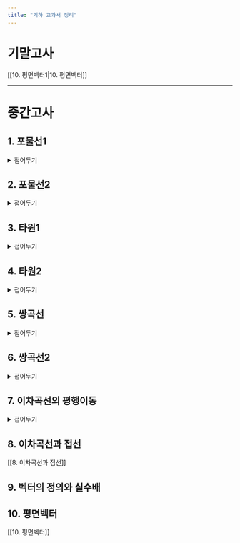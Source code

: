 ```yaml
---
title: "기하 교과서 정리"
---
```


# 기말고사

[[10. 평면벡터1|10. 평면벡터]]


---

# 중간고사

## 1. 포물선1
<details>
    <summary>접어두기</summary>
<img src="/assets/p geo/1. 포물선 (1).jpg"/>
<img src="/assets/p geo/1. 포물선 (2).jpg"/>
<img src="/assets/p geo/1. 포물선 (3).jpg"/>
<img src="/assets/p geo/1. 포물선 (4).jpg"/>
<a href="https://www.cbnse.go.kr/sub.php?menukey=104&mod=view&no=18373&page=1&listCnt=10">충북수학체험센터 포물선 영상 링크</a>
<img src="/assets/p geo/1. 포물선 (7).jpg"/>
<img src="/assets/p geo/1. 포물선 (8).jpg"/>
<img src="/assets/p geo/1. 포물선 (9).jpg"/>
<img src="/assets/p geo/1. 포물선 (10).jpg"/>
<img src="/assets/p geo/1. 포물선 (11).jpg"/>
<img src="/assets/p geo/1. 포물선 (12).jpg"/>
<img src="/assets/p geo/1. 포물선 (13).jpg"/>
<img src="/assets/p geo/1. 포물선 (14).jpg"/>
<img src="/assets/p geo/1. 포물선 (15).jpg"/>
<img src="/assets/p geo/1. 포물선 (16).jpg"/>
<img src="/assets/p geo/1. 포물선 (17).jpg"/>
<img src="/assets/p geo/1. 포물선 (18).jpg"/>
</details>

## 2. 포물선2
<details>
    <summary>접어두기</summary>
<img src="/assets/p geo/2. 포물선2 (1).jpg"/>
<img src="/assets/p geo/2. 포물선2 (3).jpg"/>
<img src="/assets/p geo/2. 포물선2 (4).jpg"/>
<img src="/assets/p geo/2. 포물선2 (5).jpg"/>
<img src="/assets/p geo/2. 포물선2 (6).jpg"/>
<img src="/assets/p geo/2. 포물선2 (7).jpg"/>
<img src="/assets/p geo/2. 포물선2 (8).jpg"/>
<img src="/assets/p geo/2. 포물선2 (9).jpg"/>
<img src="/assets/p geo/2. 포물선2 (10).jpg"/>
<img src="/assets/p geo/2. 포물선2 (11).jpg"/>
<img src="/assets/p geo/2. 포물선2 (12).jpg"/>
<img src="/assets/p geo/2. 포물선2 (13).jpg"/>
</details>

## 3. 타원1
<details>
    <summary>접어두기</summary>
<img src="/assets/p geo/3.타원 (1).jpg"/>
<img src="/assets/p geo/3.타원 (2).jpg"/>
<img src="/assets/p geo/3.타원 (3).jpg"/>
<img src="/assets/p geo/3.타원 (4).jpg"/>
<img src="/assets/p geo/3.타원 (5).jpg"/>
<img src="/assets/p geo/3.타원 (6).jpg"/>
<img src="/assets/p geo/3.타원 (7).jpg"/>
<img src="/assets/p geo/3.타원 (8).jpg"/>
<img src="/assets/p geo/3.타원 (9).jpg"/>
<img src="/assets/p geo/3.타원 (10).jpg"/>
<img src="/assets/p geo/3.타원 (11).jpg"/>
<img src="/assets/p geo/3.타원 (12).jpg"/>
<img src="/assets/p geo/3.타원 (13).jpg"/>
<img src="/assets/p geo/3.타원 (14).jpg"/>
</details>

## 4. 타원2
<details>
 <summary>접어두기</summary>
<img src="/assets/p geo/4. 타원2 (1).jpg"/>
<img src="/assets/p geo/4. 타원2 (2).jpg"/>
<img src="/assets/p geo/4. 타원2 (3).jpg"/>
<img src="/assets/p geo/4. 타원2 (4).jpg"/>
<img src="/assets/p geo/4. 타원2 (5).jpg"/>
<img src="/assets/p geo/4. 타원2 (6).jpg"/>
<img src="/assets/p geo/4. 타원2 (7).jpg"/>
<img src="/assets/p geo/4. 타원2 (8).jpg"/>
</details>

## 5. 쌍곡선
<details>
 <summary>접어두기</summary>
<img src="/assets/p geo/6. 쌍곡선 (1).jpg"/>
<img src="/assets/p geo/6. 쌍곡선 (2).jpg"/>
<img src="/assets/p geo/6. 쌍곡선 (3).jpg"/>
<img src="/assets/p geo/6. 쌍곡선 (4).jpg"/>
<img src="/assets/p geo/6. 쌍곡선 (5).jpg"/>
<img src="/assets/p geo/6. 쌍곡선 (6).jpg"/>
<img src="/assets/p geo/6. 쌍곡선 (7).jpg"/>
<img src="/assets/p geo/6. 쌍곡선 (8).jpg"/>
<img src="/assets/p geo/6. 쌍곡선 (9).jpg"/>
<img src="/assets/p geo/6. 쌍곡선 (10).jpg"/>
<img src="/assets/p geo/6. 쌍곡선 (11).jpg"/>
<img src="/assets/p geo/6. 쌍곡선 (12).jpg"/>
<img src="/assets/p geo/6. 쌍곡선 (13).jpg"/>
<img src="/assets/p geo/6. 쌍곡선 (14).jpg"/>
</details>

## 6. 쌍곡선2
<details>
 <summary>접어두기</summary>
<img src="/assets/p geo/5. 쌍곡선2 (1).jpg"/>
<img src="/assets/p geo/5. 쌍곡선2 (2).jpg"/>
<img src="/assets/p geo/5. 쌍곡선2 (3).jpg"/>
<img src="/assets/p geo/5. 쌍곡선2 (4).jpg"/>
<img src="/assets/p geo/5. 쌍곡선2 (5).jpg"/>
<img src="/assets/p geo/5. 쌍곡선2 (6).jpg"/>
<img src="/assets/p geo/5. 쌍곡선2 (7).jpg"/>
<img src="/assets/p geo/5. 쌍곡선2 (8).jpg"/>
<img src="/assets/p geo/5. 쌍곡선2 (9).jpg"/>
<img src="/assets/p geo/5. 쌍곡선2 (10).jpg"/>
<img src="/assets/p geo/5. 쌍곡선2 (11).jpg"/>
<img src="/assets/p geo/5. 쌍곡선2 (12).jpg"/>
</details>

## 7. 이차곡선의 평행이동
<details>
 <summary>접어두기</summary>
<img src="/assets/p geo/7. 평행이동 (1).jpg"/>
<img src="/assets/p geo/7. 평행이동 (2).jpg"/>
<img src="/assets/p geo/7. 평행이동 (3).jpg"/>
<img src="/assets/p geo/7. 평행이동 (4).jpg"/>
<img src="/assets/p geo/7. 평행이동 (5).jpg"/>
<img src="/assets/p geo/7. 평행이동 (6).jpg"/>
<img src="/assets/p geo/7. 평행이동 (7).jpg"/>
<img src="/assets/p geo/7. 평행이동 (8).jpg"/>
<img src="/assets/p geo/7. 평행이동 (9).jpg"/>
<img src="/assets/p geo/7. 평행이동 (10).jpg"/>
</details>


## 8. 이차곡선과 접선

[[8. 이차곡선과 접선]]


## 9. 벡터의 정의와 실수배

## 10. 평면벡터

[[10. 평면벡터]]
